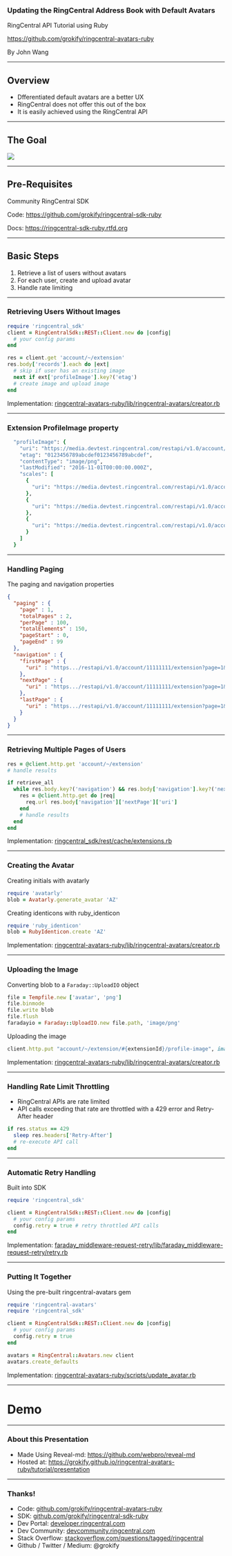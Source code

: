 ### Updating the RingCentral Address Book with Default Avatars

RingCentral API Tutorial using Ruby

https://github.com/grokify/ringcentral-avatars-ruby

By John Wang

---

## Overview

* Dfferentiated default avatars are a better UX
* RingCentral does not offer this out of the box
* It is easily achieved using the RingCentral API

---

## The Goal

![](ringcentral-avatars-softphone.png)

---

## Pre-Requisites

Community RingCentral SDK

Code: https://github.com/grokify/ringcentral-sdk-ruby

Docs: https://ringcentral-sdk-ruby.rtfd.org

---

## Basic Steps

1. Retrieve a list of users without avatars
1. For each user, create and upload avatar
1. Handle rate limiting

---

### Retrieving Users Without Images

```ruby
require 'ringcentral_sdk'
client = RingCentralSdk::REST::Client.new do |config|
  # your config params
end

res = client.get 'account/~/extension'
res.body['records'].each do |ext|
  # skip if user has an existing image
  next if ext['profileImage'].key?('etag')
  # create image and upload image
end
```

Implementation: [ringcentral-avatars-ruby/lib/ringcentral-avatars/creator.rb](https://github.com/grokify/ringcentral-avatars-ruby/blob/master/lib/ringcentral-avatars/creator.rb)

---

### Extension ProfileImage property

```ruby
  "profileImage": {
    "uri": "https://media.devtest.ringcentral.com/restapi/v1.0/account/11111111/extension/22222222/profile-image",
    "etag": "0123456789abcdef0123456789abcdef",
    "contentType": "image/png",
    "lastModified": "2016-11-01T00:00:00.000Z",
    "scales": [
      {
        "uri": "https://media.devtest.ringcentral.com/restapi/v1.0/account/11111111/extension/22222222/profile-image/90x90"
      },
      {
        "uri": "https://media.devtest.ringcentral.com/restapi/v1.0/account/11111111/extension/22222222/profile-image/195x195"
      },
      {
        "uri": "https://media.devtest.ringcentral.com/restapi/v1.0/account/11111111/extension/22222222/profile-image/584x584"
      }
    ]
  }
```

---

### Handling Paging

The paging and navigation properties

```json
{
  "paging" : {
    "page" : 1,
    "totalPages" : 2,
    "perPage" : 100,
    "totalElements" : 150,
    "pageStart" : 0,
    "pageEnd" : 99
  },
  "navigation" : {
    "firstPage" : {
      "uri" : "https.../restapi/v1.0/account/11111111/extension?page=1&perPage=1"
    },
    "nextPage" : {
      "uri" : "https.../restapi/v1.0/account/11111111/extension?page=1&perPage=2"
    },
    "lastPage" : {
      "uri" : "https.../restapi/v1.0/account/11111111/extension?page=1&perPage=2"
    }
  }
}
```

---

### Retrieving Multiple Pages of Users

```ruby
res = @client.http.get 'account/~/extension'
# handle results

if retrieve_all
  while res.body.key?('navigation') && res.body['navigation'].key?('nextPage')
    res = @client.http.get do |req|
      req.url res.body['navigation']['nextPage']['uri']
    end
    # handle results
  end
end
```

Implementation: [ringcentral_sdk/rest/cache/extensions.rb](https://github.com/grokify/ringcentral-sdk-ruby/blob/master/lib/ringcentral_sdk/rest/cache/extensions.rb)

---

### Creating the Avatar

Creating initials with avatarly

```ruby
require 'avatarly'
blob = Avatarly.generate_avatar 'AZ'
```

Creating identicons with ruby_identicon

```ruby
require 'ruby_identicon'
blob = RubyIdenticon.create 'AZ'
```

Implementation: [ringcentral-avatars-ruby/lib/ringcentral-avatars/creator.rb](https://github.com/grokify/ringcentral-avatars-ruby/blob/master/lib/ringcentral-avatars/creator.rb)

---

### Uploading the Image

Converting blob to a `Faraday::UploadIO` object

```ruby
file = Tempfile.new ['avatar', 'png']
file.binmode
file.write blob
file.flush
faradayio = Faraday::UploadIO.new file.path, 'image/png'
```

Uploading the image

```ruby
client.http.put "account/~/extension/#{extensionId}/profile-image", image: faradayio
```

Implementation: [ringcentral-avatars-ruby/lib/ringcentral-avatars/creator.rb](https://github.com/grokify/ringcentral-avatars-ruby/blob/master/lib/ringcentral-avatars/creator.rb)

---

### Handling Rate Limit Throttling

* RingCentral APIs are rate limited
* API calls exceeding that rate are throttled with a 429 error and Retry-After header

```ruby
if res.status == 429
  sleep res.headers['Retry-After']
  # re-execute API call
end
```

---

### Automatic Retry Handling

Built into SDK

```ruby
require 'ringcentral_sdk'

client = RingCentralSdk::REST::Client.new do |config|
  # your config params
  config.retry = true # retry throttled API calls
end
```

Implementation: [faraday_middleware-request-retry/lib/faraday_middleware-request-retry/retry.rb](https://github.com/grokify/faraday_middleware-request-retry/blob/master/lib/faraday_middleware-request-retry/retry.rb)

---

### Putting It Together

Using the pre-built ringcentral-avatars gem

```ruby
require 'ringcentral-avatars'
require 'ringcentral_sdk'

client = RingCentralSdk::REST::Client.new do |config|
  # your config params
  config.retry = true
end

avatars = RingCentral::Avatars.new client
avatars.create_defaults
```

Implementation: [ringcentral-avatars-ruby/scripts/update_avatar.rb](https://github.com/grokify/ringcentral-avatars-ruby/blob/master/scripts/update_avatar.rb)

---

# Demo

---

### About this Presentation

* Made Using Reveal-md: https://github.com/webpro/reveal-md
* Hosted at: https://grokify.github.io/ringcentral-avatars-ruby/tutorial/presentation

---

### Thanks!

* Code: [github.com/grokify/ringcentral-avatars-ruby](https://github.com/grokify/ringcentral-avatars-ruby)
* SDK: [github.com/grokify/ringcentral-sdk-ruby](https://github.com/grokify/ringcentral-sdk-ruby)
* Dev Portal: [developer.ringcentral.com](https://developer.ringcentral.com)
* Dev Community: [devcommunity.ringcentral.com](https://devcommunity.ringcentral.com/)
* Stack Overflow: [stackoverflow.com/questions/tagged/ringcentral](https://stackoverflow.com/questions/tagged/ringcentral)
* Github / Twitter / Medium: @grokify